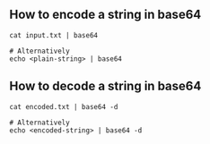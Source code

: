 ## How to encode a string in base64
```shell
cat input.txt | base64

# Alternatively
echo <plain-string> | base64
```

## How to decode a string in base64
```shell
cat encoded.txt | base64 -d

# Alternatively
echo <encoded-string> | base64 -d
```
